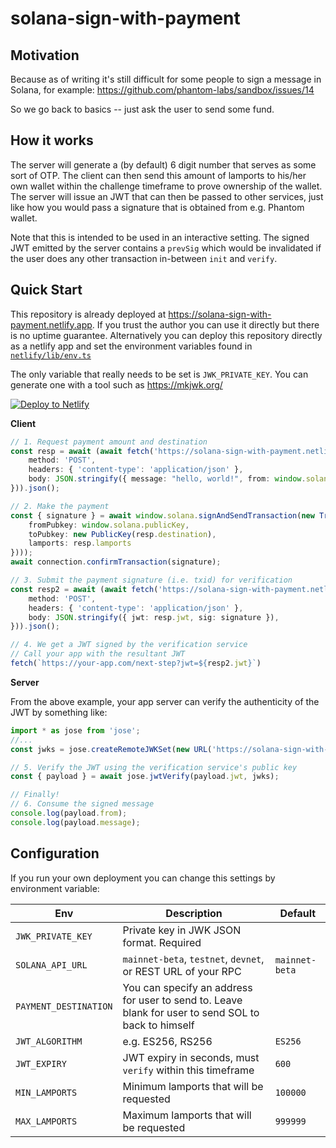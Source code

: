# solana-sign-with-payment

## Motivation

Because as of writing it's still difficult for some people to sign a message in Solana, for example: https://github.com/phantom-labs/sandbox/issues/14

So we go back to basics -- just ask the user to send some fund.

## How it works

The server will generate a (by default) 6 digit number that serves as some sort of OTP. The client can then send this amount of lamports to his/her own wallet within the challenge timeframe to prove ownership of the wallet. The server will issue an JWT that can then be passed to other services, just like how you would pass a signature that is obtained from e.g. Phantom wallet.

Note that this is intended to be used in an interactive setting. The signed JWT emitted by the server contains a `prevSig` which would be invalidated if the user does any other transaction in-between `init` and `verify`.

## Quick Start

This repository is already deployed at https://solana-sign-with-payment.netlify.app. If you trust the author you can use it directly but there is no uptime guarantee. Alternatively you can deploy this repository directly as a netlify app and set the environment variables found in [`netlify/lib/env.ts`](netlify/lib/env.ts)

The only variable that really needs to be set is `JWK_PRIVATE_KEY`. You can generate one with a tool such as https://mkjwk.org/

[![Deploy to Netlify](https://www.netlify.com/img/deploy/button.svg)](https://app.netlify.com/start/deploy?repository=https://github.com/kizzx2/solana-sign-with-payment)

**Client**

```typescript
// 1. Request payment amount and destination
const resp = await (await fetch('https://solana-sign-with-payment.netlify.app/init', {
    method: 'POST',
    headers: { 'content-type': 'application/json' },
    body: JSON.stringify({ message: "hello, world!", from: window.solana.publicKey.toString() }),
})).json();

// 2. Make the payment
const { signature } = await window.solana.signAndSendTransaction(new Transaction().add(SystemProgram.transfer({
    fromPubkey: window.solana.publicKey,
    toPubkey: new PublicKey(resp.destination),
    lamports: resp.lamports
})));
await connection.confirmTransaction(signature);

// 3. Submit the payment signature (i.e. txid) for verification
const resp2 = await (await fetch('https://solana-sign-with-payment.netlify.app/verify', {
    method: 'POST',
    headers: { 'content-type': 'application/json' },
    body: JSON.stringify({ jwt: resp.jwt, sig: signature }),
})).json();

// 4. We get a JWT signed by the verification service
// Call your app with the resultant JWT
fetch(`https://your-app.com/next-step?jwt=${resp2.jwt}`)
```

**Server**

From the above example, your app server can verify the authenticity of the JWT by something like:

```typescript
import * as jose from 'jose';
//...
const jwks = jose.createRemoteJWKSet(new URL('https://solana-sign-with-payment.netlify.app/.well-known/jwks.json'));

// 5. Verify the JWT using the verification service's public key
const { payload } = await jose.jwtVerify(payload.jwt, jwks);

// Finally!
// 6. Consume the signed message
console.log(payload.from);
console.log(payload.message);
```

## Configuration

If you run your own deployment you can change this settings by environment variable:

| Env | Description | Default |
| - | - | - |
| `JWK_PRIVATE_KEY` | Private key in JWK JSON format. Required | |
| `SOLANA_API_URL` | `mainnet-beta`, `testnet`, `devnet`, or REST URL of your RPC | `mainnet-beta` |
| `PAYMENT_DESTINATION` | You can specify an address for user to send to. Leave blank for user to send SOL to back to himself | |
| `JWT_ALGORITHM` | e.g. ES256, RS256 | `ES256` |
| `JWT_EXPIRY` | JWT expiry in seconds, must `verify` within this timeframe | `600` |
| `MIN_LAMPORTS` | Minimum lamports that will be requested | `100000` |
| `MAX_LAMPORTS` | Maximum lamports that will be requested | `999999` |
